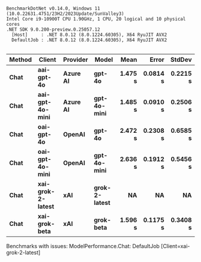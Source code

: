 ```

BenchmarkDotNet v0.14.0, Windows 11 (10.0.22631.4751/23H2/2023Update/SunValley3)
Intel Core i9-10900T CPU 1.90GHz, 1 CPU, 20 logical and 10 physical cores
.NET SDK 9.0.200-preview.0.25057.12
  [Host]     : .NET 8.0.12 (8.0.1224.60305), X64 RyuJIT AVX2
  DefaultJob : .NET 8.0.12 (8.0.1224.60305), X64 RyuJIT AVX2


```
| Method | Client            | Provider | Model         | Mean    | Error    | StdDev   |
|------- |------------------ |--------- |-------------- |--------:|---------:|---------:|
| **Chat**   | **aai-gpt-4o**        | **Azure AI** | **gpt-4o**        | **1.475 s** | **0.0814 s** | **0.2215 s** |
| **Chat**   | **aai-gpt-4o-mini**   | **Azure AI** | **gpt-4o-mini**   | **1.485 s** | **0.0910 s** | **0.2506 s** |
| **Chat**   | **oai-gpt-4o**        | **OpenAI**   | **gpt-4o**        | **2.472 s** | **0.2308 s** | **0.6585 s** |
| **Chat**   | **oai-gpt-4o-mini**   | **OpenAI**   | **gpt-4o-mini**   | **2.636 s** | **0.1912 s** | **0.5456 s** |
| **Chat**   | **xai-grok-2-latest** | **xAI**      | **grok-2-latest** |      **NA** |       **NA** |       **NA** |
| **Chat**   | **xai-grok-beta**     | **xAI**      | **grok-beta**     | **1.596 s** | **0.1175 s** | **0.3408 s** |

Benchmarks with issues:
  ModelPerformance.Chat: DefaultJob [Client=xai-grok-2-latest]
